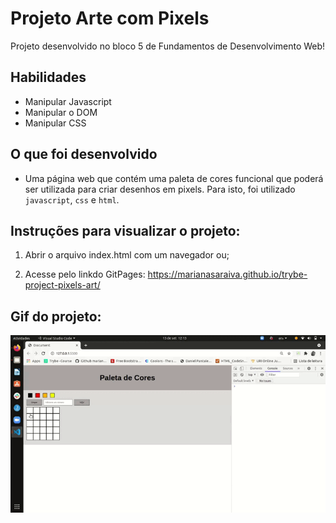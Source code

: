 # Projeto Arte com Pixels
Projeto desenvolvido no bloco 5 de Fundamentos de Desenvolvimento Web!


## Habilidades

- Manipular Javascript
- Manipular o DOM
- Manipular CSS


## O que foi desenvolvido

- Uma página web que contém uma paleta de cores funcional que poderá ser utilizada para criar desenhos em pixels. Para isto, foi utilizado `javascript`, `css` e `html`.


## Instruções para visualizar o projeto:

1. Abrir o arquivo index.html com um navegador ou;

2. Acesse pelo linkdo GitPages: https://marianasaraiva.github.io/trybe-project-pixels-art/

## Gif do projeto:
<p align="center">
  <img  src="https://github.com/marianasaraiva/trybe-project-pixels-art/blob/main/pixel_artes.gif" alt="Pixel Arts Gif"/>
</p>

